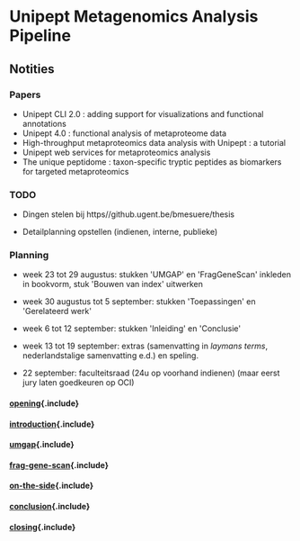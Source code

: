 # Unipept Metagenomics Analysis Pipeline

## Notities

### Papers

* Unipept CLI 2.0 : adding support for visualizations and functional annotations
* Unipept 4.0 : functional analysis of metaproteome data
* High-throughput metaproteomics data analysis with Unipept : a tutorial
* Unipept web services for metaproteomics analysis
* The unique peptidome : taxon-specific tryptic peptides as biomarkers for targeted metaproteomics

### TODO

* Dingen stelen bij https//github.ugent.be/bmesuere/thesis

* Detailplanning opstellen (indienen, interne, publieke)

### Planning

* week 23 tot 29 augustus: stukken 'UMGAP' en 'FragGeneScan' inkleden in bookvorm, stuk 'Bouwen van index' uitwerken

* week 30 augustus tot 5 september: stukken 'Toepassingen' en 'Gerelateerd werk'

* week 6 tot 12 september: stukken 'Inleiding' en 'Conclusie'

* week 13 tot 19 september: extras (samenvatting in *laymans terms*, nederlandstalige samenvatting e.d.) en speling.

* 22 september: faculteitsraad (24u op voorhand indienen) (maar eerst jury laten goedkeuren op OCI)

#### [opening](opening.md){.include}

#### [introduction](introduction.md){.include}

#### [umgap](umgap/chapter.md){.include}

#### [frag-gene-scan](frag-gene-scan/chapter.md){.include}

#### [on-the-side](on-the-side/chapter.md){.include}

#### [conclusion](conclusion.md){.include}

#### [closing](closing.md){.include}

